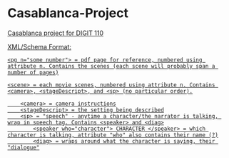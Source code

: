 # Casablanca-Project
<a href="https://jvs7215.github.io/Casablanca-Project/">

Casablanca project for DIGIT 110

XML/Schema Format:

    <pg n="some number"> = pdf page for reference, numbered using attribute n. Contains the scenes (each scene will probably span a number of pages)

    <scene> = each movie scenes, numbered using attribute n. Contains <camera>, <stageDescript>, and <sp> (no particular order).
    
        <camera> = camera instructions
        <stageDescript> = the setting being described
        <sp> = "speech" - anytime a character/the narrator is talking, wrap in speech tag. Contains <speaker> and <diag>
            <speaker who="character"> CHARACTER </speaker> = which character is talking, attribute "who" also contains their name (?)
            <diag> = wraps around what the character is saying, their "dialogue"